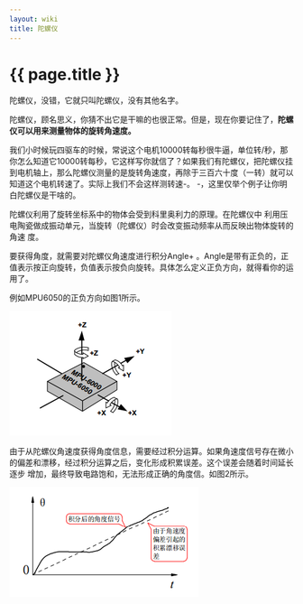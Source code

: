 ```yaml
---
layout: wiki
title: 陀螺仪
---
```


# {{ page.title }}

陀螺仪，没错，它就只叫陀螺仪，没有其他名字。

陀螺仪，顾名思义，你猜不出它是干嘛的也很正常。但是，现在你要记住了，**陀螺仪可以用来测量物体的旋转角速度。**

我们小时候玩四驱车的时候，常说这个电机10000转每秒很牛逼，单位转/秒，那你怎么知道它10000转每秒，它这样写你就信了？如果我们有陀螺仪，把陀螺仪挂到电机轴上，那么陀螺仪测量的是旋转角速度，再除于三百六十度（一转）就可以知道这个电机转速了。实际上我们不会这样测转速-。 -，这里仅举个例子让你明白陀螺仪是干啥的。

陀螺仪利用了旋转坐标系中的物体会受到科里奥利力的原理。在陀螺仪中
利用压电陶瓷做成振动单元，当旋转（陀螺仪）时会改变振动频率从而反映出物体旋转的角速
度。

要获得角度，就需要对陀螺仪角速度进行积分Angle+ 。Angle是带有正负的，正值表示按正向旋转，负值表示按负向旋转。具体怎么定义正负方向，就得看你的运用了。

例如MPU6050的正负方向如图1所示。

![](/img/wiki/gyroscope-01.png)

由于从陀螺仪角速度获得角度信息，需要经过积分运算。如果角速度信号存在微小
的偏差和漂移，经过积分运算之后，变化形成积累误差。这个误差会随着时间延长逐步
增加，最终导致电路饱和，无法形成正确的角度信。如图2所示。

![](/img/wiki/gyroscope-02.png)
